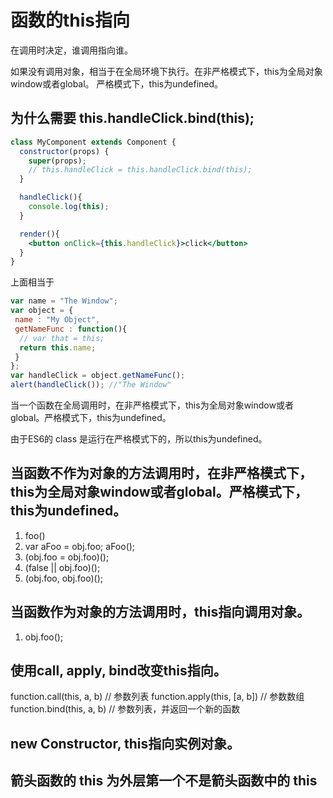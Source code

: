 # 函数的this指向

在调用时决定，谁调用指向谁。

如果没有调用对象，相当于在全局环境下执行。在非严格模式下，this为全局对象window或者global。
严格模式下，this为undefined。

## 为什么需要 this.handleClick.bind(this);

```jsx
class MyComponent extends Component {
  constructor(props) {
    super(props);
    // this.handleClick = this.handleClick.bind(this);
  }

  handleClick(){
    console.log(this);  
  }

  render(){
    <button onClick={this.handleClick}>click</button>
  } 
}
```
上面相当于

```js
var name = "The Window"; 
var object = { 
 name : "My Object", 
 getNameFunc : function(){ 
  // var that = this; 
  return this.name; 
 } 
}; 
var handleClick = object.getNameFunc();
alert(handleClick()); //"The Window"
```

当一个函数在全局调用时，在非严格模式下，this为全局对象window或者global。严格模式下，this为undefined。

由于ES6的 class 是运行在严格模式下的，所以this为undefined。

## 当函数不作为对象的方法调用时，在非严格模式下，this为全局对象window或者global。严格模式下，this为undefined。

1. foo()
2. var aFoo = obj.foo;
aFoo();
3. (obj.foo = obj.foo)();
4. (false || obj.foo)();
5. (obj.foo, obj.foo)();

## 当函数作为对象的方法调用时，this指向调用对象。
1. obj.foo();

## 使用call, apply, bind改变this指向。

function.call(this, a, b) // 参数列表
function.apply(this, [a, b]) // 参数数组
function.bind(this, a, b) // 参数列表，并返回一个新的函数

## new Constructor, this指向实例对象。

## 箭头函数的 this 为外层第一个不是箭头函数中的 this




